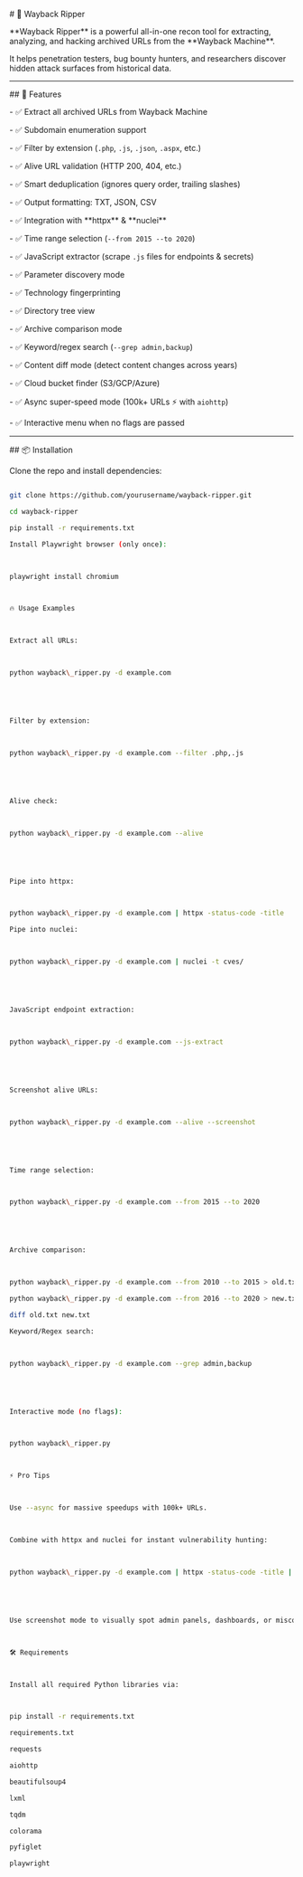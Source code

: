 \# 🦅 Wayback Ripper



\*\*Wayback Ripper\*\* is a powerful all-in-one recon tool for extracting, analyzing, and hacking archived URLs from the \*\*Wayback Machine\*\*.  

It helps penetration testers, bug bounty hunters, and researchers discover hidden attack surfaces from historical data.



---



\## 🚀 Features



\- ✅ Extract all archived URLs from Wayback Machine

\- ✅ Subdomain enumeration support

\- ✅ Filter by extension (`.php`, `.js`, `.json`, `.aspx`, etc.)

\- ✅ Alive URL validation (HTTP 200, 404, etc.)

\- ✅ Smart deduplication (ignores query order, trailing slashes)

\- ✅ Output formatting: TXT, JSON, CSV

\- ✅ Integration with \*\*httpx\*\* \& \*\*nuclei\*\*

\- ✅ Time range selection (`--from 2015 --to 2020`)

\- ✅ JavaScript extractor (scrape `.js` files for endpoints \& secrets)

\- ✅ Parameter discovery mode

\- ✅ Technology fingerprinting

\- ✅ Directory tree view

\- ✅ Archive comparison mode

\- ✅ Keyword/regex search (`--grep admin,backup`)

\- ✅ Content diff mode (detect content changes across years)

\- ✅ Cloud bucket finder (S3/GCP/Azure)

\- ✅ Async super-speed mode (100k+ URLs ⚡ with `aiohttp`)

\- ✅ Interactive menu when no flags are passed



---



\## 📦 Installation



Clone the repo and install dependencies:



```bash

git clone https://github.com/yourusername/wayback-ripper.git

cd wayback-ripper

pip install -r requirements.txt

Install Playwright browser (only once):



playwright install chromium



🔥 Usage Examples



Extract all URLs:



python wayback\_ripper.py -d example.com





Filter by extension:



python wayback\_ripper.py -d example.com --filter .php,.js





Alive check:



python wayback\_ripper.py -d example.com --alive





Pipe into httpx:



python wayback\_ripper.py -d example.com | httpx -status-code -title

Pipe into nuclei:



python wayback\_ripper.py -d example.com | nuclei -t cves/





JavaScript endpoint extraction:



python wayback\_ripper.py -d example.com --js-extract





Screenshot alive URLs:



python wayback\_ripper.py -d example.com --alive --screenshot





Time range selection:



python wayback\_ripper.py -d example.com --from 2015 --to 2020





Archive comparison:



python wayback\_ripper.py -d example.com --from 2010 --to 2015 > old.txt

python wayback\_ripper.py -d example.com --from 2016 --to 2020 > new.txt

diff old.txt new.txt

Keyword/Regex search:



python wayback\_ripper.py -d example.com --grep admin,backup





Interactive mode (no flags):



python wayback\_ripper.py



⚡ Pro Tips



Use --async for massive speedups with 100k+ URLs.



Combine with httpx and nuclei for instant vulnerability hunting:



python wayback\_ripper.py -d example.com | httpx -status-code -title | nuclei -t cves/





Use screenshot mode to visually spot admin panels, dashboards, or misconfigurations.



🛠 Requirements



Install all required Python libraries via:



pip install -r requirements.txt

requirements.txt

requests

aiohttp

beautifulsoup4

lxml

tqdm

colorama

pyfiglet

playwright





